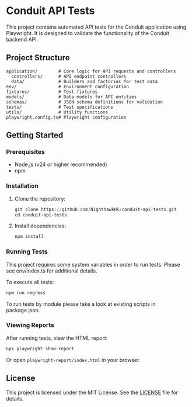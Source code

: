 # Conduit API Tests

This project contains automated API tests for the Conduit application using Playwright. It is designed to validate the functionality of the Conduit backend API.

## Project Structure
```
application/        # Core logic for API requests and controllers
  controllers/      # API endpoint controllers
  data/             # Builders and factories for test data
env/                # Environment configuration
fixtures/           # Test fixtures
models/             # Data models for API entities
schemas/            # JSON schema definitions for validation
tests/              # Test specifications
utils/              # Utility functions
playwright.config.ts# Playwright configuration
```

## Getting Started
### Prerequisites
- Node.js (v24 or higher recommended)
- npm

### Installation
1. Clone the repository:
   ```powershell
   git clone https://github.com/NighthawkHK/conduit-api-tests.git
   cd conduit-api-tests
   ```
2. Install dependencies:
   ```powershell
   npm install
   ```

### Running Tests
This project requires some system variables in order to run tests. Please see env/index.ts for additional details.

To execute all tests:
```powershell
npm run regress
```

To run tests by module please take a look at existing scripts in package.json.

### Viewing Reports
After running tests, view the HTML report:
```powershell
npx playwright show-report
```
Or open `playwright-report/index.html` in your browser.

## License
This project is licensed under the MIT License. See the [LICENSE](LICENSE) file for details.
